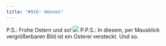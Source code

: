 ```yaml
---
title: "#916: Hennen"
---
```


P.S.: Frohe Ostern und so!
<a href="http://www.fonflatter.de/bilder/hasentetris.jpg"><img src="http://www.fonflatter.de/bilder/hasentetris_s.jpg"></a>
P.P.S.: In diesem, per Mausklick vergrößerbaren Bild ist ein Osterei versteckt. Und so.
